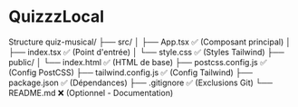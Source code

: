 # QuizzzLocal

Structure
quiz-musical/
├── src/
│   ├── App.tsx            ✅ (Composant principal)
│   ├── index.tsx          ✅ (Point d'entrée)
│   └── style.css          ✅ (Styles Tailwind)
├── public/
│   └── index.html         ✅ (HTML de base)
├── postcss.config.js      ✅ (Config PostCSS)
├── tailwind.config.js     ✅ (Config Tailwind)
├── package.json           ✅ (Dépendances)
├── .gitignore            ✅ (Exclusions Git)
└── README.md             ❌ (Optionnel - Documentation)